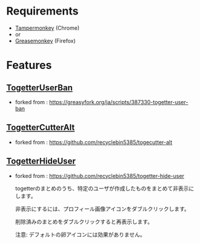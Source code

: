 # Requirements
- [Tampermonkey](https://chrome.google.com/webstore/detail/tampermonkey/dhdgffkkebhmkfjojejmpbldmpobfkfo) (Chrome)
- or
- [Greasemonkey](https://addons.mozilla.org/en-US/firefox/addon/greasemonkey/) (Firefox)

# Features

## [TogetterUserBan](https://tknr.github.io/greasemonkey_scripts/togetter/TogetterUserBan.user.js)

- forked from : https://greasyfork.org/ja/scripts/387330-togetter-user-ban

## [TogetterCutterAlt](https://tknr.github.io/greasemonkey_scripts/togetter/TogetterCutterAlt.user.js)

- forked from : https://github.com/recyclebin5385/togecutter-alt

## [TogetterHideUser](https://tknr.github.io/greasemonkey_scripts/togetter/TogetterHideUser.user.js)

- forked from : https://github.com/recyclebin5385/togetter-hide-user

  togetterのまとめのうち、特定のユーザが作成したものをまとめて非表示にします。

  非表示にするには、プロフィール画像アイコンをダブルクリックします。

  削除済みのまとめをダブルクリックすると再表示します。

  注意: デフォルトの卵アイコンには効果がありません。